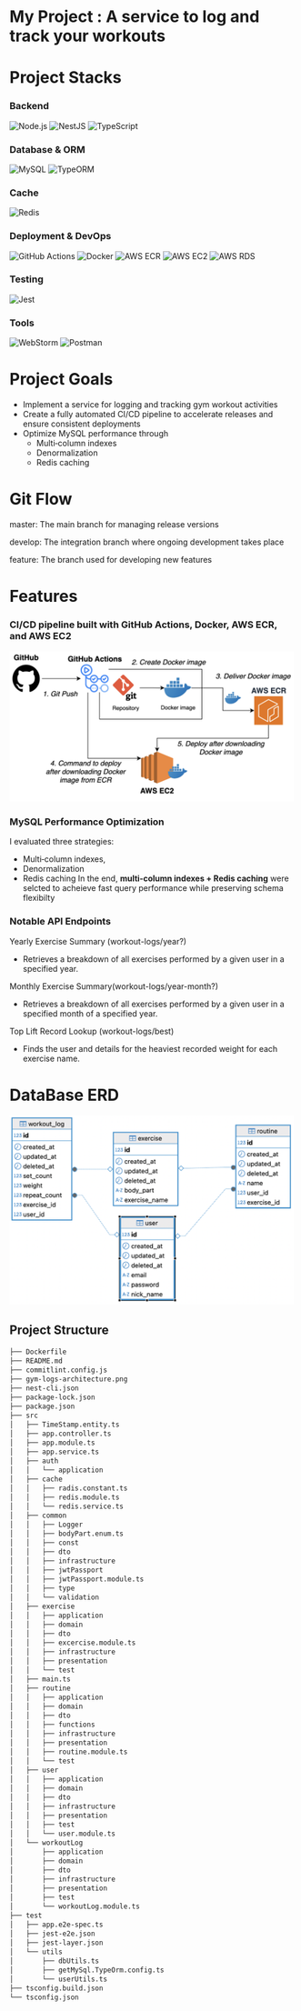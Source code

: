 # My Project : A service to log and track your workouts

# Project Stacks

### Backend
![Node.js](https://img.shields.io/badge/Node.js-23.6.1-339933?logo=node.js&logoColor=white)
![NestJS](https://img.shields.io/badge/NestJS-red?logo=nestjs)
![TypeScript](https://img.shields.io/badge/TypeScript-blue?logo=typescript&logoColor=white)

### Database & ORM  
![MySQL](https://img.shields.io/badge/MySQL-8.4.2-4479A1?logo=mysql&logoColor=white)
![TypeORM](https://img.shields.io/badge/TypeORM-grey?logo=typeorm&logoColor=white)

### Cache  
![Redis](https://img.shields.io/badge/Redis-7.2.7-DC382D?logo=redis&logoColor=white) 

### Deployment & DevOps 
![GitHub Actions](https://img.shields.io/badge/GitHub_Actions-grey?logo=githubactions&logoColor=white)
![Docker](https://img.shields.io/badge/Docker-27.4-blue?logo=docker&logoColor=white)
![AWS ECR](https://img.shields.io/badge/AWS_ECR-grey?logo=amazonwebservices&logoColor=orange)
![AWS EC2](https://img.shields.io/badge/AWS_EC2-grey?logo=amazonwebservices&logoColor=orange)
![AWS RDS](https://img.shields.io/badge/AWS_RDS-grey?logo=amazonwebservices&logoColor=orange)

### Testing 
![Jest](https://img.shields.io/badge/Jest-grey?logo=jest&logoColor=white) 

### Tools  
![WebStorm](https://img.shields.io/badge/WebStorm-2024.2.4-000000?logo=webstorm&logoColor=white)
![Postman](https://img.shields.io/badge/Postman-grey?logo=postman&logoColor=white)

# Project Goals
- Implement a service for logging and tracking gym workout activities
- Create a fully automated CI/CD pipeline to accelerate releases and ensure consistent deployments
- Optimize MySQL performance through
  - Multi‑column indexes
  - Denormalization
  - Redis caching

# Git Flow
master: The main branch for managing release versions

develop: The integration branch where ongoing development takes place

feature: The branch used for developing new features
 

# Features
### CI/CD pipeline built with GitHub Actions, Docker, AWS ECR, and AWS EC2
<img src="./docs/ci-cd-pipeline.png" width="500px" alt="CI/CD Pipeline Diagram" />

### MySQL Performance Optimization
I evaluated three strategies:
- Multi‑column indexes, 
- Denormalization
- Redis caching
In the end, **multi‑column indexes + Redis caching** were selcted to acheieve fast query performance while preserving schema flexibilty
 
### Notable API Endpoints

Yearly Exercise Summary (workout-logs/year?)
- Retrieves a breakdown of all exercises performed by a given user in a specified year.

Monthly Exercise Summary(workout-logs/year-month?)
- Retrieves a breakdown of all exercises performed by a given user in a specified month of a specified year.

Top Lift Record Lookup (workout-logs/best)
- Finds the user and details for the heaviest recorded weight for each exercise name.



# DataBase ERD

<img src="./gymLog-erd.png" width="500px" alt="databse ERD" />

 
## Project Structure
```
├── Dockerfile
├── README.md
├── commitlint.config.js
├── gym-logs-architecture.png
├── nest-cli.json
├── package-lock.json
├── package.json
├── src
│   ├── TimeStamp.entity.ts
│   ├── app.controller.ts
│   ├── app.module.ts
│   ├── app.service.ts
│   ├── auth
│   │   └── application
│   ├── cache
│   │   ├── radis.constant.ts
│   │   ├── redis.module.ts
│   │   └── redis.service.ts
│   ├── common
│   │   ├── Logger
│   │   ├── bodyPart.enum.ts
│   │   ├── const
│   │   ├── dto
│   │   ├── infrastructure
│   │   ├── jwtPassport
│   │   ├── jwtPassport.module.ts
│   │   ├── type
│   │   └── validation
│   ├── exercise
│   │   ├── application
│   │   ├── domain
│   │   ├── dto
│   │   ├── excercise.module.ts
│   │   ├── infrastructure
│   │   ├── presentation
│   │   └── test
│   ├── main.ts
│   ├── routine
│   │   ├── application
│   │   ├── domain
│   │   ├── dto
│   │   ├── functions
│   │   ├── infrastructure
│   │   ├── presentation
│   │   ├── routine.module.ts
│   │   └── test
│   ├── user
│   │   ├── application
│   │   ├── domain
│   │   ├── dto
│   │   ├── infrastructure
│   │   ├── presentation
│   │   ├── test
│   │   └── user.module.ts
│   └── workoutLog
│       ├── application
│       ├── domain
│       ├── dto
│       ├── infrastructure
│       ├── presentation
│       ├── test
│       └── workoutLog.module.ts
├── test
│   ├── app.e2e-spec.ts
│   ├── jest-e2e.json
│   ├── jest-layer.json
│   └── utils
│       ├── dbUtils.ts
│       ├── getMySql.TypeOrm.config.ts
│       └── userUtils.ts
├── tsconfig.build.json
└── tsconfig.json

```


